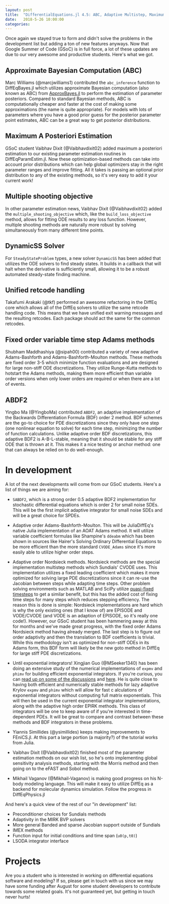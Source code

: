 ```yaml
---
layout: post
title:  "DifferentialEquations.jl 4.5: ABC, Adaptive Multistep, Maximum A Posteriori"
date:   2018-5-26 10:00:00
categories:
---
```


Once again we stayed true to form and didn't solve the problems in the
development list but adding a ton of new features anyways. Now that Google
Summer of Code (GSoC) is in full force, a lot of these updates are due to
our very awesome and productive students. Here's what we got.

## Approximate Bayesian Computation (ABC)

Marc Williams (@marcjwilliams1) contributed the `abc_inference` function to
DiffEqBayes.jl which utilizes approximate Bayesian computation (also known as
ABC) from [ApproxBayes.jl](https://github.com/marcjwilliams1/ApproxBayes.jl)
to perform the estimation of parameter posteriors. Compared to standard
Bayesian methods, ABC is computationally cheaper and faster at the cost of
making some approximations (the name is quite appropriate). For models with lots
of parameters where you have a good prior guess for the posterior parameter
point estimates, ABC can be a great way to get posterior distributions.

## Maximum A Posteriori Estimation

GSoC student Vaibhav Dixit (@Vaibhavdixit02) added maximum a posteriori estimation
to our existing parameter estimation routines in DiffEqParamEstim.jl. Now these
optimization-based methods can take into account prior distributions which can
help global optimizers stay in the right parameter ranges and improve fitting.
All it takes is passing an optional prior distribution to any of the existing
methods, so it's very easy to add it your current work!

## Multiple shooting objective

In other parameter estimation news, Vaibhav Dixit (@Vaibhavdixit02) added the
`multiple_shooting_objective` which, like the `build_loss_objective` method,
allows for fitting ODE results to any loss function. However, multiple shooting
methods are naturally more robust by solving simultaneously from many different
time points.

## DynamicSS Solver

For `SteadyStateProblem` types, a new solver `DynamicSS` has been added that
utilizes the ODE solvers to find steady states. It builds in a callback that
will halt when the derivative is sufficiently small, allowing it to be a
robust automated steady-state finding machine.

## Unified retcode handling

Takafumi Arakaki (@tkf) performed an awesome refactoring in the DiffEq core
which allows all of the DiffEq solvers to utilize the same retcode handling
code. This means that we have unified exit warning messages and the resulting
retcodes. Each package should act the same for the common retcodes.

## Fixed order variable time step Adams methods

Shubham Maddhashiya (@sipah00) contributed a variety of new adaptive
Adams-Bashforth and Adams-Bashforth-Moulton methods. These methods are fixed
order 3-5 which minimize function evaluations and are designed for large
non-stiff ODE discretizations. They utilize Runge-Kutta methods to hotstart the
Adams methods, making them more efficient than variable order versions when only
lower orders are required or when there are a lot of events.

## ABDF2

Yingbo Ma (@YingboMa) contributed `ABDF2`, an adaptive implementation of the
Backwards Differentiation Formula (BDF) order 2 method. BDF schemes are the
go-to choice for PDE discretizations since they only have one step (one
nonlinear equation to solve) for each time step, minimizing the number of
function calculations. Unlike adaptive order BDF discretizations, this adaptive
BDF2 is A-B-L-stable, meaning that it should be stable for any stiff ODE that is
thrown at it. This makes it a nice testing or anchor method: one that can always
be relied on to do well-enough.

# In development

A lot of the next developments will come from our GSoC students. Here's a list
of things we are aiming for:

- `SABDF2`, which is a strong order 0.5 adaptive BDF2 implementation for
  stochastic differential equations which is order 2 for small noise SDEs.
  This will be the first implicit adaptive integrator for small noise SDEs and
  will be a great choice for SPDEs.

- Adaptive order Adams-Bashforth-Moulton. This will be JuliaDiffEq's native
  Julia implementation of an AOAT Adams method. It will utilize variable
  coefficient formulas like Shampine's `ddeabm` which has been shown in sources
  like Hairer's Solving Ordinary Differential Equations to be more efficient
  than the more standard `CVODE_Adams` since it's more easily able to utilize
  higher order steps.

- Adaptive order Nordsieck methods. Nordsieck methods are the special
  implementation multistep methods which Sundials' CVODE uses. This
  implementation utilizes a fixed leading coefficient which makes it more
  optimized for solving large PDE discretizations since it can re-use the
  Jacobian between steps while adapting time steps. Other problem solving
  environments such as MATLAB and SciPy utilize
  [quasi-fixed timesteps](https://www.mathworks.com/help/pdf_doc/otherdocs/ode_suite.pdf)
  to get a similar benefit, but this has the added cost of fixing time steps
  for many steps which reduces stepping efficiency. The reason this is done
  is simple: Nordsieck implementations are hard which is why the only existing
  ones (that I know of) are EPISODE and VODE/CVODE (and VODE is an adaption of
  EPISODE, so it's really one code!). However, our GSoC student has been hammering
  away at this for months and we've made great progress, with the fixed order
  Adams Nordsieck method having already merged. The last step is to figure out
  order adaptivity and then the translation to BDF coefficients is trivial. While
  this methodology isn't as optimized for non-stiff ODEs in its Adams form, this
  BDF form will likely be the new goto method in DiffEq for large stiff PDE
  discretizations.

- Until exponential integrators! Xingjian Guo (@MSeeker1340) has been doing an
  extensive study of the numerical implementations of `expmv` and `phimv` for
  building efficient exponential integrators. If you're curious, you can
  [read up on some of the discussions](https://github.com/JuliaDiffEq/OrdinaryDiffEq.jl/pull/355#issuecomment-391169404) and [here](https://github.com/JuliaDiffEq/OrdinaryDiffEq.jl/issues/366#issuecomment-392165923). He is quite close to having both efficient and numerically stable methods
  for lazy adaptive Krylov `expmv` and `phimv` which will allow for fast c
  alculations of exponential integrators without computing full matrix
  exponentials. This will then be used in the current exponential integrator
  implementations, along with the adaptive high order EPIRK methods. This class
  of integrators will be one to keep aware of if you're interested in
  time-dependent PDEs. It will be great to compare and contrast between these
  methods and BDF integrators in these problems.

- Yiannis Simillides (@ysimillides) keeps making improvements to FEniCS.jl. At
  this part a large portion (a majority?) of the tutorial works from Julia.

- Vaibhav Dixit (@Vaibhavdixit02) finished most of the parameter estimation
  methods on our wish list, so he's onto implementing global sensitivity
  analysis methods, starting with the Morris method and then going on to
  the eFAST and Sobol method.

- Mikhail Vaganov (@Mikhail-Vaganov) is making good progress on his N-body
  modeling language. This will make it easy to utilize DiffEq as a backend
  for molecular dynamics simulation. Follow the progress in DiffEqPhysics.jl

And here's a quick view of the rest of our "in development" list:

- Preconditioner choices for Sundials methods
- Adaptivity in the MIRK BVP solvers
- More general Banded and sparse Jacobian support outside of Sundials
- IMEX methods
- Function input for initial conditions and time span (`u0(p,t0)`)
- LSODA integrator interface

# Projects

Are you a student who is interested in working on differential equations software
and modeling? If so, please get in touch with us since we may have some funding
after August for some student developers to contribute towards some related goals.
It's not guaranteed yet, but getting in touch never hurts!
